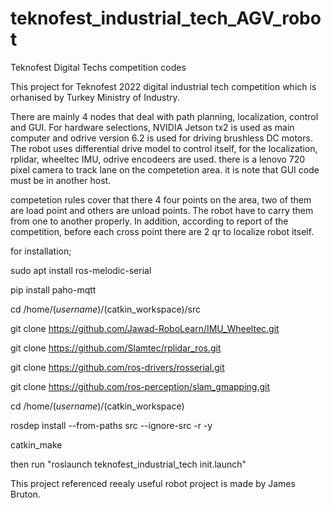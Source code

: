 # teknofest_industrial_tech_AGV_robot
Teknofest Digital Techs competition codes

This project for Teknofest 2022 digital industrial tech competition which is orhanised by Turkey Ministry of Industry. 

There are mainly 4 nodes that deal with path planning, localization, control and GUI. For hardware selections, NVIDIA Jetson tx2 is used as main computer and odrive version 6.2 is used for driving brushless DC motors. The robot uses differential drive model to control itself, for the localization, rplidar, wheeltec IMU,  odrive encodeers are used. there is a lenovo 720 pixel camera to track lane on the competetion area. it is note that GUI code must be in another host.

competetion rules cover that there 4 four points on the area, two of them are load point and others are unload points. The robot have to carry them from one to another
properly. In addition, according to report of the competition, before each cross point there are 2 qr to localize robot itself. 

for installation;

sudo apt install ros-melodic-serial

pip install paho-mqtt

cd /home/($username)/($catkin_workspace)/src

git clone https://github.com/Jawad-RoboLearn/IMU_Wheeltec.git

git clone https://github.com/Slamtec/rplidar_ros.git

git clone https://github.com/ros-drivers/rosserial.git

git clone https://github.com/ros-perception/slam_gmapping.git

cd /home/($username)/($catkin_workspace)

rosdep install --from-paths src --ignore-src -r -y

catkin_make

then run "roslaunch teknofest_industrial_tech init.launch" 

This project referenced reealy useful robot project is made by James Bruton.
